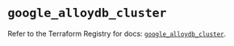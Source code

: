 # `google_alloydb_cluster`

Refer to the Terraform Registry for docs: [`google_alloydb_cluster`](https://registry.terraform.io/providers/hashicorp/google/6.8.0/docs/resources/alloydb_cluster).
